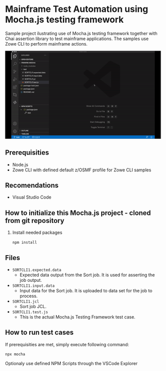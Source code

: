 # Mainframe Test Automation using Mocha.js testing framework

Sample project ilustrating use of Mocha.js testing framework together with Chai assertion library to test mainframe applications. The samples use Zowe CLI to perform mainframe actions.

![Run test case](../media/frmwrk-mocha.gif)

## Prerequisities
* Node.js
* Zowe CLI with defined default z/OSMF profile for Zowe CLI samples

## Recomendations
* Visual Studio Code

## How to initialize this Mocha.js project - cloned from git repository
1. Install needed packages

    `npm install`

## Files
* `SORTCLI1.expected.data`
    * Expected data output from the Sort job. It is used for asserting the job output.
* `SORTCLI1.input.data`
    * Input data for the Sort job. It is uploaded to data set for the job to process.
* `SORTCLI1.jcl`
    * Sort job JCL.
* `SORTCLI1.test.js`
    * This is the actual Mocha.js Testing Framework test case.

## How to run test cases
If prerequisities are met, simply execute following command:

    npx mocha

Optionaly use defined NPM Scripts through the VSCode Explorer
